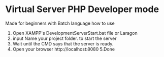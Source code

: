 # Virtual Server PHP Developer mode
Made for beginners with Batch language
how to use
1. Open XAMPP's DevelopmentServerStart.bat file or Laragon
2. input Name your project folder. to start the server
3. Wait until the CMD says that the server is ready.
4. Open your browser http://localhost:8080
5.Done